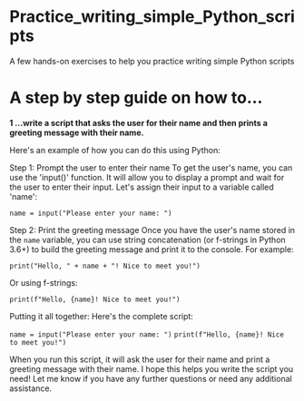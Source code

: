 # Practice_writing_simple_Python_scripts
A few hands-on exercises to help you practice writing simple Python scripts

# A step by step guide on how to...

**1 ...write a script that asks the user for their name and then prints a greeting message with their name.** 

Here's an example of how you can do this using Python:

Step 1: Prompt the user to enter their name
To get the user's name, you can use the 'input()' function. It will allow you to display a prompt and wait for the user to enter their input. Let's assign their input to a variable called 'name':

`name = input("Please enter your name: ")`

Step 2: Print the greeting message
Once you have the user's name stored in the `name` variable, you can use string concatenation (or f-strings in Python 3.6+) to build the greeting message and print it to the console. For example:

`print("Hello, " + name + "! Nice to meet you!")`

Or using f-strings:

`print(f"Hello, {name}! Nice to meet you!")`

Putting it all together:
Here's the complete script:

`name = input("Please enter your name: ")`
`print(f"Hello, {name}! Nice to meet you!")`

When you run this script, it will ask the user for their name and print a greeting message with their name.
I hope this helps you write the script you need! Let me know if you have any further questions or need any additional assistance.